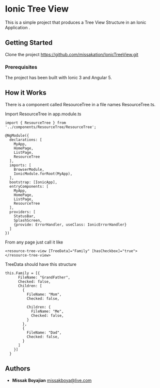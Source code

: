 # Ionic Tree View

This is a simple project that produces a Tree View Structure in an Ionic Application .

## Getting Started

Clone the project https://github.com/missakation/IonicTreeView.git

### Prerequisites

The project has been built with Ionic 3 and Angular 5.

## How it Works

There is a component called ResourceTree in a file names ResourceTree.ts.

Import ResourceTree in app.module.ts
```
import { ResourceTree } from '../components/ResourceTree/ResourceTree';

@NgModule({
  declarations: [
    MyApp,
    HomePage,
    ListPage,
    ResourceTree
  ],
  imports: [
    BrowserModule,
    IonicModule.forRoot(MyApp),
  ],
  bootstrap: [IonicApp],
  entryComponents: [
    MyApp,
    HomePage,
    ListPage,
    ResourceTree
  ],
  providers: [
    StatusBar,
    SplashScreen,
    {provide: ErrorHandler, useClass: IonicErrorHandler}
  ]
})

```

From any page just call it like 

```
<resource-tree-view [TreeData]="Family" [hasCheckbox]="true"></resource-tree-view>
```

TreeData should have this structure

```
this.Family = [{
      FileName: "GrandFather",
      Checked: false,
      Children: [
        {
          FileName: "Mom",
          Checked: false,

          Children: {
            FileName: "Me",
            Checked: false,
          }
        },
        {
          FileName: "Dad",
          Checked: false,
        }
      ]
    }]
  }
```

## Authors

* **Missak Boyajian** missakboya@live.com
